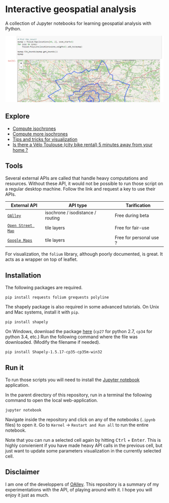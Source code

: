 # Interactive geospatial analysis

A collection of Jupyter notebooks for learning geospatial analysis with Python.

[![preview of jupyter notebook](screenshot.png)](https://nbviewer.jupyter.org/github/overdrivr/interactive-geospatial-analysis/blob/master/Oalley_example_sync.ipynb#Compute-multiple-isochrones)

## Explore

* [Compute isochrones](https://nbviewer.jupyter.org/github/overdrivr/interactive-geospatial-analysis/blob/master/Oalley_example_sync.ipynb)
* [Compute more isochrones](https://nbviewer.jupyter.org/github/overdrivr/interactive-geospatial-analysis/blob/master/Oalley_example_async.ipynb)
* [Tips and tricks for visualization](https://nbviewer.jupyter.org/github/overdrivr/interactive-geospatial-analysis/blob/master/Oalley_example_closed_contours.ipynb)
* [Is there a Vélo Toulouse (city bike rental) 5 minutes away from your home ?](https://nbviewer.jupyter.org/github/overdrivr/interactive-geospatial-analysis/blob/master/coverage_zone_velo_toulouse.ipynb)

## Tools

Several external APIs are called that handle heavy computations and resources.
Without these API, it would not be possible to run those script on a regular desktop machine.
Follow the link and request a key to use their APIs.

External API | API type | Tarification
-----|----------|--------------
[`OAlley`](https://api.oalley.fr/) | isochrone / isodistance / routing | Free during beta
[`Open Street Map`](http://tile.openstreetmap.fr/) | tile layers | Free for fair-use
[`Google Maps`](https://developers.google.com/maps/?hl=fr) | tile layers | Free for personal use ?

For visualization, the `folium` library, although poorly documented, is great.
It acts as a wrapper on top of leaflet.

## Installation
The following packages are required.

```
pip install requests folium grequests polyline
```

The shapely package is also required in some advanced tutorials.
On Unix and Mac systems, install it with `pip`.
```
pip install shapely
```
On Windows, download the package [here](http://www.lfd.uci.edu/~gohlke/pythonlibs/#shapely) (`cp27` for python 2.7, `cp34` for python 3.4, etc.)
Run the following command where the file was downloaded. (Modify the filename if needed).

```
pip install Shapely-1.5.17-cp35-cp35m-win32
```

## Run it

To run those scripts you will need to install the [Jupyter notebook](http://jupyter.org/) application.

In the parent directory of this repository, run in a terminal the following command
to open the local web-application.

```
jupyter notebook
```

Navigate inside the repository and click on any of the notebooks (`.ipynb` files) to open it.
Go to  `Kernel` -> `Restart and Run all` to run the entire notebook.

Note that you can run a selected cell again by hitting <kbd>Ctrl</kbd> + <kbd>Enter</kbd>.
This is highly convienient if you have made heavy API calls in the previous cell, but just want to update some parameters visualization in the currently selected cell.


## Disclaimer

I am one of the developpers of [OAlley](https://api.oalley.fr/).
This repository is a summary of my experimentations with the API, of playing around with it.
I hope you will enjoy it just as much.
